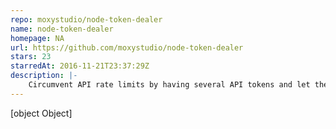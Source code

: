 ```yaml
---
repo: moxystudio/node-token-dealer
name: node-token-dealer
homepage: NA
url: https://github.com/moxystudio/node-token-dealer
stars: 23
starredAt: 2016-11-21T23:37:29Z
description: |-
    Circumvent API rate limits by having several API tokens and let the dealer manage and give them to you
---
```


[object Object]

